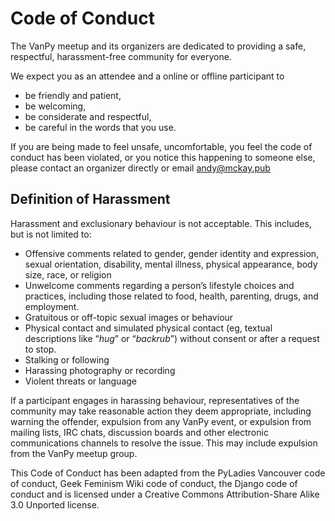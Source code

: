 # Code of Conduct

The VanPy meetup and its organizers are dedicated to providing a safe, respectful, harassment-free community for everyone. 

We expect you as an attendee and a online or offline participant to

* be friendly and patient,
* be welcoming,
* be considerate and respectful,
* be careful in the words that you use.

If you are being made to feel unsafe, uncomfortable, you feel the code of conduct has been violated, or you notice this happening to someone else, please contact an organizer directly or email andy@mckay.pub

## Definition of Harassment

Harassment and exclusionary behaviour is not acceptable. This includes, but is not limited to:

* Offensive comments related to gender, gender identity and expression, sexual orientation, disability, mental illness, physical appearance, body size, race, or religion
* Unwelcome comments regarding a person’s lifestyle choices and practices, including those related to food, health, parenting, drugs, and employment.
* Gratuitous or off-topic sexual images or behaviour
* Physical contact and simulated physical contact (eg, textual descriptions like “*hug*” or “*backrub*”) without consent or after a request to stop.
* Stalking or following
* Harassing photography or recording
* Violent threats or language

If a participant engages in harassing behaviour, representatives of the community may take reasonable action they deem appropriate, including warning the offender, expulsion from any VanPy event, or expulsion from mailing lists, IRC chats, discussion boards and other electronic communications channels to resolve the issue. This may include expulsion from the VanPy meetup group.

This Code of Conduct has been adapted from the PyLadies Vancouver code of conduct, Geek Feminism Wiki code of conduct, the Django code of conduct and is licensed under a Creative Commons Attribution-Share Alike 3.0 Unported license.
